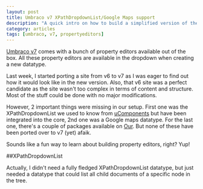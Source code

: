 ```yaml
---
layout: post
title: Umbraco v7 XPathDropdownList/Google Maps support
description: "A quick intro on how to build a simplified version of the XPathDropdownList and enable the Google Maps datatype in Umbraco v7"
category: articles
tags: [umbraco, v7, propertyeditors]
---
```


[Umbraco v7](http://our.umbraco.org/contribute/releases/701) comes with a bunch of property editors available out of the box. All these property editors are available in the dropdown when creating a new datatype. 

Last week, I started porting a site from v6 to v7 as I was eager to find out how it would look like in the new version. Also, that v6 site was a perfect candidate as the site wasn't too complex in terms of content and structure. Most of the stuff could be done with no major modifications.

However, 2 important things were missing in our setup. First one was the XPathDropdownList we used to know from [uComponents](http://ucomponents.org) but have been integrated into the core, 2nd one was a Google maps datatype. For the last one, there's a couple of packages available on [Our](http://our.umbraco.org). But none of these have been ported over to v7 (yet) afaik. 

Sounds like a fun way to learn about building property editors, right? Yup!

##XPathDropdownList

Actually, I didn't need a fully fledged XPathDropdownList datatype, but just needed a datatype that could list all child documents of a specific node in the tree.

